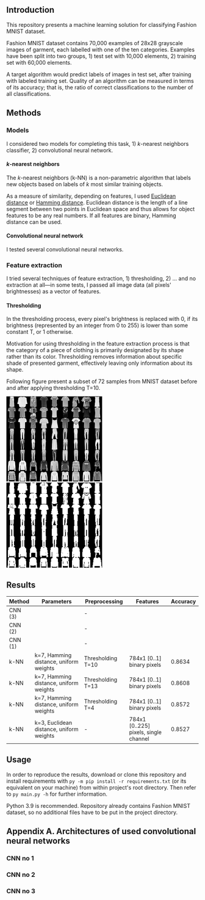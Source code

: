 ## Introduction
This repository presents a machine learning solution for classifying Fashion MNIST dataset.

Fashion MNIST dataset contains 70,000 examples of 28x28 grayscale images of garment, each labelled with one of the ten
categories. Examples have been split into two groups, 1) test set with 10,000 elements, 2) training set with 60,000
elements.

A target algorithm would predict labels of images in test set, after training with labeled training set. Quality of an
algorithm can be measured in terms of its accuracy; that is, the ratio of correct classifications to the number
of all classifications.

## Methods
### Models
I considered two models for completing this task, 1) *k*-nearest neighbors classifier, 2) convolutional neural network.

#### *k*-nearest neighbors
The *k*-nearest neighbors (k-NN) is a non-parametric algorithm that labels new objects based on labels of *k* most
similar training objects.

As a measure of similarity, depending on features, I used
[Euclidean distance](https://en.wikipedia.org/wiki/Euclidean_distance) or
[Hamming distance](https://en.wikipedia.org/wiki/Hamming_distance). Euclidean distance is the length of a line segment
between two points in Euclidean space and thus allows for object features to be any  real numbers. If all features are
binary, Hamming distance can be used.

#### Convolutional neural network
I tested several convolutional neural networks.

### Feature extraction
I tried several techniques of feature extraction, 1) thresholding, 2) ...
and no extraction at all—in some tests, I passed all image data (all pixels' brightnesses) as a vector of features.

#### Thresholding
In the thresholding process, every pixel's brightness is replaced with 0, if its brightness (represented by an
integer from 0 to 255) is lower than some constant T, or 1 otherwise.

Motivation for using thresholding in the feature extraction process is that the category of a piece of clothing is
primarily designated by its shape rather than its color. Thresholding removes information about specific shade of
presented garment, effectively leaving only information about its shape.

Following figure present a subset of 72 samples from MNIST dataset before and after applying thresholding T=10.

![Before applying thresholding](thresholding_before.png "Before applying thresholding")
![After applying thresholding](thresholding_after.png "After applying thresholding")

## Results
| Method		| Parameters									| Preprocessing									| Features								| Accuracy
| ----			| ----											| ----											| ----									| ----
| CNN (3)		|												| -												| 										|
| CNN (2)		|												| -												| 										|
| CNN (1)		|												| -												|										|
| k-NN			| k=7, Hamming distance, uniform weights		| Thresholding T=10								| 784x1 [0..1] binary pixels			| 0.8634
| k-NN			| k=7, Hamming distance, uniform weights		| Thresholding T=13								| 784x1 [0..1] binary pixels			| 0.8608
| k-NN			| k=7, Hamming distance, uniform weights		| Thresholding T=4								| 784x1 [0..1] binary pixels			| 0.8572
| k-NN			| k=3, Euclidean distance, uniform weights		| -												| 784x1 [0..225] pixels, single channel	| 0.8527

## Usage
In order to reproduce the results, download or clone this repository and install requirements with `py -m pip install
-r requirements.txt` (or its equivalent on your machine) from within project's root directory. Then refer to `py
main.py -h` for further information.

Python 3.9 is recommended. Repository already contains Fashion MNIST dataset, so no additional files have to be put in
the project directory.

## Appendix A. Architectures of used convolutional neural networks
### CNN no 1
### CNN no 2
### CNN no 3